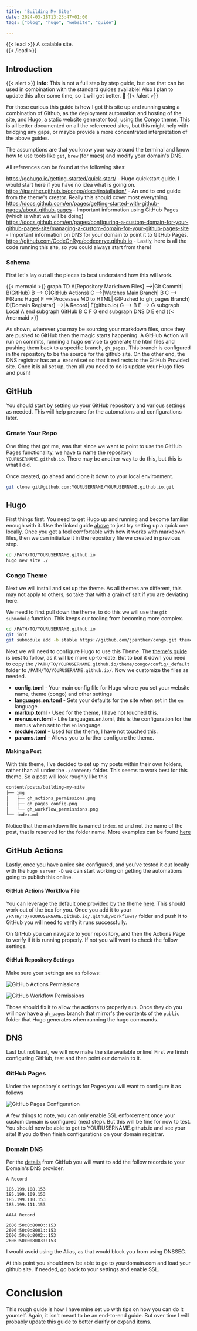 ```yaml
---
title: 'Building My Site'
date: 2024-03-18T13:23:47+01:00
tags: ["blog", "hugo", "website", "guide"]

---
```

{{< lead >}}
A scalable site.  
{{< /lead >}}

## Introduction

{{< alert >}}
**Info:** This is not a full step by step guide, but one that can be used in combination with the standard guides available! Also I plan to update this after some time, so it will get better. 🙈
{{< /alert >}}

For those curious this guide is how I got this site up and running using a combination of Github, as the deployment automation and hosting of the site, and Hugo, a static website generator tool, using the Congo theme. This is all better documented on all the referenced sites, but this might help with bridging any gaps, or maybe provide a more concentrated interpretation of the above guides.

The assumptions are that you know your way around the terminal and know how to use tools like `git`, `brew` (for macs) and modify your domain's DNS. 

All references can be found at the following sites:

https://gohugo.io/getting-started/quick-start/ - Hugo quickstart guide. I would start here if you have no idea what is going on.
https://jpanther.github.io/congo/docs/installation/ - An end to end guide from the theme's creator. Really this should cover most everything.
https://docs.github.com/en/pages/getting-started-with-github-pages/about-github-pages - Important information using GitHub Pages (which is what we will be doing)
https://docs.github.com/en/pages/configuring-a-custom-domain-for-your-github-pages-site/managing-a-custom-domain-for-your-github-pages-site - Important information on DNS for your domain to point it to GitHub Pages.
https://github.com/CodeOnRye/codeonrye.github.io - Lastly, here is all the code running this site, so you could always start from there!

### Schema 

First let's lay out all the pieces to best understand how this will work.

{{< mermaid >}}
graph TD
A[Repository Markdown Files] -->|Git Commit| B(GitHub)
B --> C{GitHub Actions}
C -->|Watches Main Branch| B
C --> F(Runs Hugo)
F -->|Processes MD to HTML| G(Pushed to gh_pages Branch)
D[Domain Registrar] -->|A Record| E(github.io)
G --> B
E --> G
subgraph Local
A
end
subgraph GitHub
B
C
F
G
end
subgraph DNS
D
E
end
{{< /mermaid >}}

As shown, wherever you may be sourcing your markdown files, once they are pushed to GitHub then the magic starts happening. A GitHub Action will run on commits, running a hugo service to generate the html files and pushing them back to a specific branch, `gh_pages`. This branch is configured in the repository to be the source for the github site. On the other end, the DNS registrar has an `A Record` set so that it redirects to the GitHub Provided site. Once it is all set up, then all you need to do is update your Hugo files and push!

## GitHub

You should start by setting up your GitHub repository and various settings as needed. This will help prepare for the automations and configurations later.

### Create Your Repo

One thing that got me, was that since we want to point to use the GitHub Pages functionality, we have to name the repository `YOURUSERNAME.github.io`. There may be another way to do this, but this is what I did.

Once created, go ahead and clone it down to your local environment.

```bash
git clone git@github.com:YOURUSERNAME/YOURUSERNAME.github.io.git
```


## Hugo

First things first. You need to get Hugo up and running and become familiar enough with it. Use the linked guide [above](https://gohugo.io/getting-started/quick-start/) to just try setting up a quick one locally. Once you get a feel comfortable with how it works with markdown files, then we can initialize it in the repository file we created in previous step.

```bash 
cd /PATH/TO/YOURUSERNAME.github.io 
hugo new site ./

```

### Congo Theme

Next we will install and set up the theme. As all themes are different, this may not apply to others, so take that with a grain of salt if you are deviating here.

We need to first pull down the theme, to do this we will use the `git submodule` function. This keeps our tooling from becoming more complex.

```bash
cd /PATH/TO/YOURUSERNAME.github.io
git init
git submodule add -b stable https://github.com/jpanther/congo.git themes/congo
```

Next we will need to configure Hugo to use this Theme. The [theme's guide](https://jpanther.github.io/congo/docs/installation/) is best to follow, as it will be more up-to-date. But to boil it down you need to copy the `/PATH/TO/YOURUSERNAME.github.io/theme/congo/config/_default` folder to `/PATH/TO/YOURUSERNAME.github.io/`. Now we customize the files as needed.

* **config.toml** - Your main config file for Hugo where you set your website name, theme (congo) and other settings
* **languages.en.toml** - Sets your defaults for the site when set in the `en` language.
* **markup.toml** - Used for the theme, I have not touched this.
* **menus.en.toml** - Like languages.en.toml, this is the configuration for the menus when set to the `en` language. 
* **module.toml** - Used for the theme, I have not touched this.
* **params.toml** - Allows you to further configure the theme. 

#### Making a Post

With this theme, I've decided to set up my posts within their own folders, rather than all under the `./content/` folder. This seems to work best for this theme. So a post will look roughly like this

```bash
content/posts/building-my-site
├── img
│   ├── gh_actions_permissions.png
│   ├── gh_pages_config.png
│   └── gh_workflow_permissions.png
└── index.md
```
Notice that the markdown file is named `index.md` and not the name of the post, that is reserved for the folder name. More examples can be found [here](https://jpanther.github.io/congo/docs/content-examples/)

## GitHub Actions

Lastly, once you have a nice site configured, and you've tested it out locally with the `hugo server -D` we can start working on getting the automations going to publish this online.

#### GitHub Actions Workflow File

You can leverage the default one provided by the theme [here](https://jpanther.github.io/congo/docs/hosting-deployment/#github-pages). This should work out of the box for you. Once you add it to your `/PATH/TO/YOURUSERNAME.github.io/.github/workflows/` folder and push it to GitHub you will need to verify it runs successfully.

On GitHub you can navigate to your repository, and then the Actions Page to verify if it is running properly. If not you will want to check the follow settings.

#### GitHub Repository Settings

Make sure your settings are as follows:

![GitHub Actions Permissions](img/gh_actions_permissions.png)

![GitHub Workflow Permissions](img/gh_workflow_permissions.png)

Those should fix it to allow the actions to properly run. Once they do you will now have a `gh_pages` branch that mirror's the contents of the `public` folder that Hugo generates when running the hugo commands.

## DNS

Last but not least, we will now make the site available online! First we finish configuring GitHub, test and then point our domain to it.

### GitHub Pages

Under the repository's settings for Pages you will want to configure it as follows

![GitHub Pages Configuration](img/gh_pages_config.png)

A few things to note, you can only enable SSL enforcement once your custom domain is configured (next step). But this will be fine for now to test. You should now be able to got to YOURUSERNAME.github.io and see your site! If you do then finish configurations on your domain registrar.

### Domain DNS

Per the [details](https://docs.github.com/en/pages/configuring-a-custom-domain-for-your-github-pages-site/managing-a-custom-domain-for-your-github-pages-site) from GitHub you will want to add the follow records to your Domain's DNS provider.

`A Record`
```
185.199.108.153
185.199.109.153
185.199.110.153
185.199.111.153
```

`AAAA Record`
```
2606:50c0:8000::153
2606:50c0:8001::153
2606:50c0:8002::153
2606:50c0:8003::153
```

I would avoid using the Alias, as that would block you from using DNSSEC.

At this point you should now be able to go to yourdomain.com and load your github site. If needed, go back to your settings and enable SSL.

# Conclusion

This rough guide is how I have mine set up with tips on how you can do it yourself. Again, it isn't meant to be an end-to-end guide. But over time I will probably update this guide to better clarify or expand items.